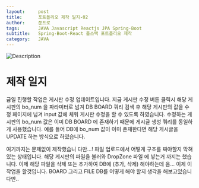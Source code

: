 ```yaml
---
layout:     post
title:      포트폴리오 제작 일지-02
author:     쭌프로
tags:       JAVA Javascript Reactjs JPA Spring-Boot
subtitle:   Spring-Boot-React 풀스택 포트폴리오 제작
category:   JAVA
---
```


<!-- Start Writing Below in Markdown -->

![Description](https://alalstjr.github.io/jjunpro.github.io/img/java_bg.png)

# 제작 일지

금일 진행할 작업은 게시판 수정 업데이트입니다. 
지금 게시판 수정 버튼 클릭시 해당 게시판의 bo_num 을 파라미터로 넘겨 DB BOARD 쿼리 검색 후 
해당 게시판의 값을 수정 페이지에 넘겨 input 값에 체워 게시판 수정을 할 수 있도록 하였습니다.
수정하는 게시판의 bo_num 값은 이미 DB BOARD 에 존재하기 때문에 게시글 생성 쿼리를 동일하게 사용했습니다.
예를 들어 DB에 bo_num 값이 이미 존재한다면 해당 게시글을 UPDATE 하는 방식으로 하였습니다.

여기까지는 문제없이 제작했습니 다만...! 파일 업로드에서 어떻게 구조를 짜야할지 막혀있는 상태입니다.
해당 게시판의 파일을 불러와 DropZone 파일 에 넣는거 까지는 했습니다.
이제 해당 파일을 삭제 또는 추가하여 DB에 (추가, 삭제) 해야하는데 음... 이제 이 작업을 할것입니다.
BOARD 그리고 FILE DB를 어떻게 해야 할지 생각을 해보고있습니다만.. 

